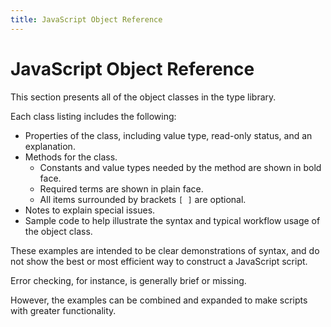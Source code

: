 ```yaml
---
title: JavaScript Object Reference
---
```

# JavaScript Object Reference

This section presents all of the object classes in the type library.

Each class listing includes the following:

- Properties of the class, including value type, read-only status, and an explanation.
- Methods for the class.
    - Constants and value types needed by the method are shown in bold face.
    - Required terms are shown in plain face.
    - All items surrounded by brackets `[ ]` are optional.
- Notes to explain special issues.
- Sample code to help illustrate the syntax and typical workflow usage of the object class.

These examples are intended to be clear demonstrations of syntax, and do not show the best or most efficient way to construct a JavaScript script.

Error checking, for instance, is generally brief or missing.

However, the examples can be combined and expanded to make scripts with greater functionality.

